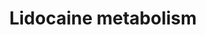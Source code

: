 ---
annotations:
- id: PW:0000375
  parent: regulatory pathway
  type: Pathway Ontology
  value: phase I biotransformation pathway via cytochrome P450
- id: PW:0002536
  parent: drug pathway
  type: Pathway Ontology
  value: lidocaine drug pathway
- id: PW:0000754
  parent: drug pathway
  type: Pathway Ontology
  value: drug pathway
- id: PW:0001229
  parent: classic metabolic pathway
  type: Pathway Ontology
  value: xenobiotic metabolic pathway
authors:
- Mkutmon
- DeSl
- MaintBot
description: Lidocaine is primarily metabolized by CYP1A2 but minor involvement of
  CYP3A4 is observed too. Lidocaine, also known as xylocaine and lignocaine is a medication
  used to numb tissue in a specific area.
last-edited: 2019-08-16
organisms:
- Bos taurus
redirect_from:
- /index.php/Pathway:WP3254
- /instance/WP3254
revision: null
schema-jsonld:
- '@context': https://schema.org/
  '@id': https://wikipathways.github.io/pathways/WP3254.html
  '@type': Dataset
  creator:
    '@type': Organization
    name: WikiPathways
  description: Lidocaine is primarily metabolized by CYP1A2 but minor involvement
    of CYP3A4 is observed too. Lidocaine, also known as xylocaine and lignocaine is
    a medication used to numb tissue in a specific area.
  keywords:
  - 2,6-dimethylaniline
  - 2,6-xylidine
  - 2-amino-3-methylbenzoate
  - 3-hydroxylidocaine
  - 3-hydroxymonoethyl
  - 4-hydroxy-
  - CYP1A2
  - CYP3A4
  - Lidocaine
  - glycinexylidide
  - monoethyl
  license: CC0
  name: Lidocaine metabolism
seo: CreativeWork
title: Lidocaine metabolism
wpid: WP3254
---